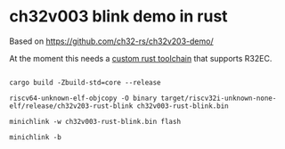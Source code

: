 # ch32v003 blink demo in rust

Based on https://github.com/ch32-rs/ch32v203-demo/

At the moment this needs a [custom rust toolchain](documentation/toolchain.md) that supports R32EC.


```shell

cargo build -Zbuild-std=core --release

riscv64-unknown-elf-objcopy -O binary target/riscv32i-unknown-none-elf/release/ch32v203-rust-blink ch32v003-rust-blink.bin

minichlink -w ch32v003-rust-blink.bin flash

minichlink -b

```
